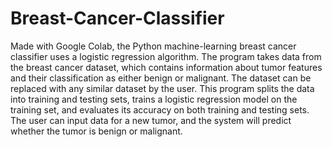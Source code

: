 # Breast-Cancer-Classifier
Made with Google Colab, the Python machine-learning breast cancer classifier uses a logistic regression algorithm. The program takes data from the breast cancer dataset, which contains information about tumor features and their classification as either benign or malignant. The dataset can be replaced with any similar dataset by the user. This program splits the data into training and testing sets, trains a logistic regression model on the training set, and evaluates its accuracy on both training and testing sets. The user can input data for a new tumor, and the system will predict whether the tumor is benign or malignant.
